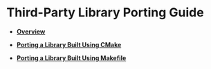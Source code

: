 # Third-Party Library Porting Guide<a name="EN-US_TOPIC_0000001157479373"></a>

-   **[Overview](transplant-thirdparty-overview.md)**  

-   **[Porting a Library Built Using CMake](transplant-thirdparty-cmake.md)**  

-   **[Porting a Library Built Using Makefile](transplant-thirdparty-makefile.md)**  


